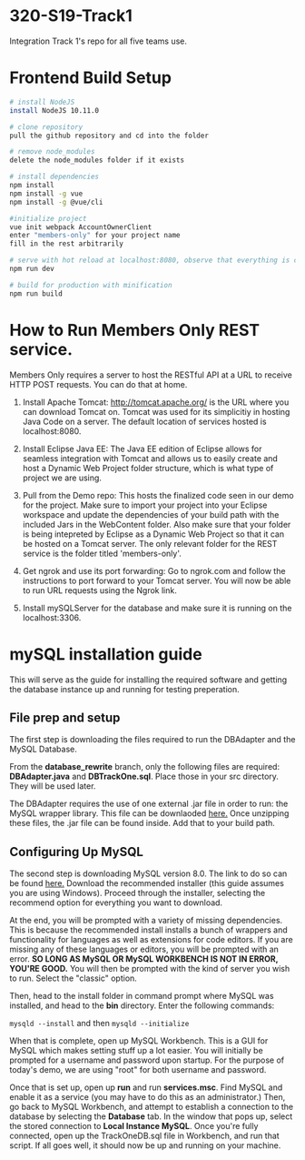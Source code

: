 # 320-S19-Track1
Integration Track 1's repo for all five teams use.

# Frontend Build Setup

``` bash
# install NodeJS
install NodeJS 10.11.0

# clone repository
pull the github repository and cd into the folder

# remove node_modules
delete the node_modules folder if it exists

# install dependencies
npm install
npm install -g vue
npm install -g @vue/cli

#initialize project
vue init webpack AccountOwnerClient
enter "members-only" for your project name
fill in the rest arbitrarily

# serve with hot reload at localhost:8080, observe that everything is correct
npm run dev

# build for production with minification
npm run build
```

# How to Run Members Only REST service.
Members Only requires a server to host the RESTful API at a URL to receive HTTP POST requests. You can do that at home.

1. Install Apache Tomcat: http://tomcat.apache.org/ is the URL where you can download Tomcat on. Tomcat was used for its simplicitiy in hosting Java Code on a server. The default location of services hosted is localhost:8080.

2. Install Eclipse Java EE: The Java EE edition of Eclipse allows for seamless integration with Tomcat and allows us to easily create and host a Dynamic Web Project folder structure, which is what type of project we are using.

3. Pull from the Demo repo: This hosts the finalized code seen in our demo for the project. Make sure to import your project into your Eclipse workspace and update the dependencies of your build path with the included Jars in the WebContent folder. Also make sure that your folder is being intepreted by Eclipse as a Dynamic Web Project so that it can be hosted on a Tomcat server. The only relevant folder for the REST service is the folder titled 'members-only'.

4. Get ngrok and use its port forwarding: Go to ngrok.com and follow the instructions to port forward to your Tomcat server. You will now be able to run URL requests using the Ngrok link.

5. Install mySQLServer for the database and make sure it is running on the localhost:3306.

# mySQL installation guide

This will serve as the guide for installing the required software and getting the database instance up and running for testing preperation. 

## File prep and setup
The first step is downloading the files required to run the DBAdapter and the MySQL Database. 

From the **database_rewrite** branch, only the following files are required: **DBAdapter.java** and **DBTrackOne.sql**. Place those in your src directory. They will be used later.

The DBAdapter requires the use of one external .jar file in order to run: the MySQL wrapper library. This file can be downlaoded [here.](https://downloads.mysql.com/archives/utilities/) Once unzipping these files, the .jar file can be found inside. Add that to your build path.

## Configuring Up MySQL
The second step is downloading MySQL version 8.0. The link to do so can be found [here.](https://dev.mysql.com/downloads/mysql/) Download the recommended installer (this guide assumes you are using Windows). Proceed through the installer, selecting the recommend option for everything you want to download. 

At the end, you will be prompted with a variety of missing dependencies. This is because the recommended install installs a bunch of wrappers and functionality for languages as well as extensions for code editors. If you are missing any of these languages or editors, you will be prompted with an error. **SO LONG AS MySQL OR MySQL WORKBENCH IS NOT IN ERROR, YOU'RE GOOD.** You will then be prompted with the kind of server you wish to run. Select the "classic" option.

Then, head to the install folder in command prompt where MySQL was installed, and head to the **bin** directory. Enter the following commands:

`mysqld --install`
and then
`mysqld --initialize`

When that is complete, open up MySQL Workbench. This is a GUI for MySQL which makes setting stuff up a lot easier. You will initially be prompted for a username and password upon startup. For the purpose of today's demo, we are using "root" for both username and password. 

Once that is set up, open up **run** and run **services.msc**. Find MySQL and enable it as a service (you may have to do this as an administrator.) Then, go back to MySQL Workbench, and attempt to establish a connection to the database by selecting the **Database** tab. In the window that pops up, select the stored connection to **Local Instance MySQL**. Once you're fully connected, open up the TrackOneDB.sql file in Workbench, and run that script. If all goes well, it should now be up and running on your machine.




